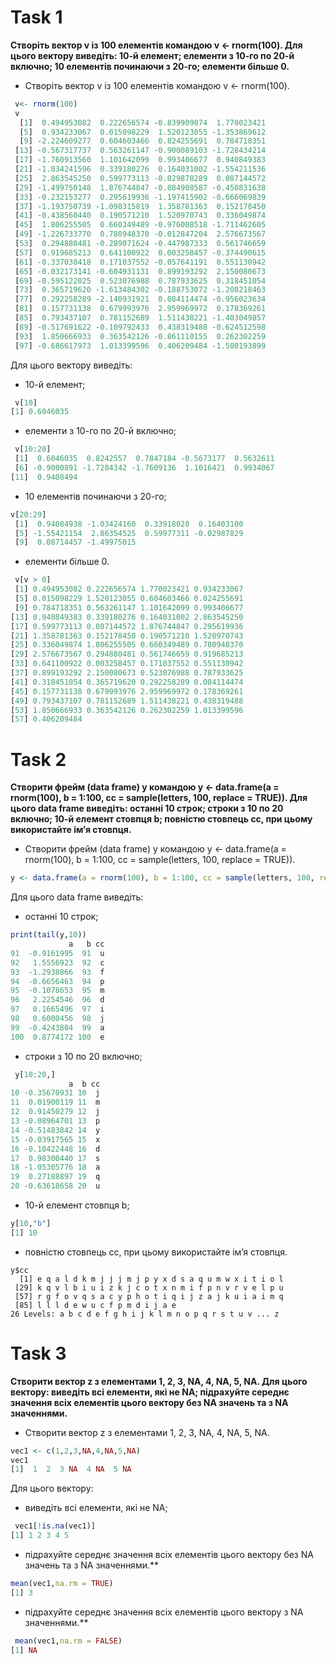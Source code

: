 # Task 1

**Створіть вектор v із 100 елементів командою v <- rnorm(100). Для цього
вектору виведіть: 10-й елемент; елементи з 10-го по 20-й включно; 10
елементів починаючи з 20-го; елементи більше 0.**

 * Створіть вектор v із 100 елементів командою v <- rnorm(100). 
```r
 v<- rnorm(100)
 v
  [1]  0.494953082  0.222656574 -0.839909074  1.770023421
  [5]  0.934233067  0.015098229  1.520123055 -1.353869612
  [9] -2.224609277  0.604603466  0.824255691  0.784718351
 [13] -0.567317737  0.563261147 -0.900089103 -1.728434214
 [17] -1.760913560  1.101642099  0.993406677  0.940849383
 [21] -1.034241596  0.339180276  0.164031002 -1.554211536
 [25]  2.863545250  0.599773113 -0.029878289  0.087144572
 [29] -1.499750148  1.876744847 -0.084908587 -0.450831638
 [33] -0.232153277  0.295619936 -1.197415902 -0.666069839
 [37] -1.193750739 -1.098315819  1.358781363  0.152178450
 [41] -0.438560440  0.190571210  1.520970743  0.336049874
 [45]  1.806255505  0.660349489 -0.976008518 -1.711462605
 [49] -1.226733770  0.780948370 -0.012847204  2.576673567
 [53]  0.294880481 -0.289071624 -0.447987333  0.561746659
 [57]  0.919685213  0.641100922  0.003258457 -0.374490615
 [61] -0.337030418  0.171037552 -0.057641191  0.551130942
 [65] -0.032173141 -0.604931131  0.899193292  2.150080673
 [69] -0.595122025  0.523076988  0.787933625  0.318451054
 [73]  0.365719620 -1.613484302 -0.188753072 -1.208218463
 [77]  0.292258289 -2.140931921  0.084114474 -0.956023634
 [81]  0.157731138  0.679993976  2.959969972  0.178369261
 [85]  0.793437107  0.781152689  1.511438221 -1.403049857
 [89] -0.517691622 -0.109792433  0.438319488 -0.624512598
 [93]  1.850666933  0.363542126 -0.861110155  0.262302259
 [97] -0.686617973  1.013399596  0.406209484 -1.580193899
```
Для цього вектору виведіть:

* 10-й елемент; 
```r
 v[10]
[1] 0.6046035
```

* елементи з 10-го по 20-й включно; 
```r
 v[10:20]
 [1]  0.6046035  0.8242557  0.7847184 -0.5673177  0.5632611
 [6] -0.9000891 -1.7284342 -1.7609136  1.1016421  0.9934067
[11]  0.9408494
```
* 10 елементів починаючи з 20-го; 
```r
v[20:29]
 [1]  0.94084938 -1.03424160  0.33918028  0.16403100
 [5] -1.55421154  2.86354525  0.59977311 -0.02987829
 [9]  0.08714457 -1.49975015

```
* елементи більше 0.

```r
 v[v > 0]
 [1] 0.494953082 0.222656574 1.770023421 0.934233067
 [5] 0.015098229 1.520123055 0.604603466 0.824255691
 [9] 0.784718351 0.563261147 1.101642099 0.993406677
[13] 0.940849383 0.339180276 0.164031002 2.863545250
[17] 0.599773113 0.087144572 1.876744847 0.295619936
[21] 1.358781363 0.152178450 0.190571210 1.520970743
[25] 0.336049874 1.806255505 0.660349489 0.780948370
[29] 2.576673567 0.294880481 0.561746659 0.919685213
[33] 0.641100922 0.003258457 0.171037552 0.551130942
[37] 0.899193292 2.150080673 0.523076988 0.787933625
[41] 0.318451054 0.365719620 0.292258289 0.084114474
[45] 0.157731138 0.679993976 2.959969972 0.178369261
[49] 0.793437107 0.781152689 1.511438221 0.438319488
[53] 1.850666933 0.363542126 0.262302259 1.013399596
[57] 0.406209484
```
# Task 2

 **Створити фрейм (data frame) y командою y <- data.frame(a = rnorm(100), b
= 1:100, cc = sample(letters, 100, replace = TRUE)). Для цього data frame
виведіть: останні 10 строк; строки з 10 по 20 включно; 10-й елемент
стовпця b; повністю стовпець cc, при цьому використайте ім’я стовпця.**


 * Створити фрейм (data frame) y командою y <- data.frame(a = rnorm(100), b
= 1:100, cc = sample(letters, 100, replace = TRUE)). 
```r
y <- data.frame(a = rnorm(100), b = 1:100, cc = sample(letters, 100, replace = TRUE))
```

 Для цього data frame виведіть: 
* останні 10 строк;
```r
print(tail(y,10))
             a   b cc
91  -0.9161995  91  u
92   1.5556923  92  c
93  -1.2938866  93  f
94  -0.6656463  94  p
95  -0.1078653  95  m
96   2.2254546  96  d
97   0.1665496  97  i
98   0.6000456  98  j
99  -0.4243804  99  a
100  0.8774172 100  e
```
* строки з 10 по 20 включно; 
```r
 y[10:20,]
             a  b cc
10 -0.35670931 10  j
11  0.01900119 11  m
12  0.91450279 12  j
13 -0.08964701 13  p
14 -0.51483842 14  y
15 -0.03917565 15  x
16 -0.10422448 16  d
17  0.98300440 17  s
18 -1.05305776 18  a
19  0.27188897 19  q
20 -0.63618658 20  u

```
* 10-й елемент стовпця b; 
```r
y[10,"b"]
[1] 10
```
* повністю стовпець cc, при цьому використайте ім’я стовпця.
```rh
y$cc
  [1] e q a l d k m j j j m j p y x d s a q u m w x i t i o l
 [29] k q v l b i u i z k j c o t x n m i f p n v r v e l p u
 [57] r g f o v q s a c y p h o t i q i j z a j k u i a i m q
 [85] l l l d e w u c f p m d i j a e
26 Levels: a b c d e f g h i j k l m n o p q r s t u v ... z
```

# Task 3

 **Створити вектор z з елементами 1, 2, 3, NA, 4, NA, 5, NA. Для цього
вектору: виведіть всі елементи, які не NA; підрахуйте середнє значення
всіх елементів цього вектору без NA значень та з NA значеннями.**

 * Створити вектор z з елементами 1, 2, 3, NA, 4, NA, 5, NA. 
```r
vec1 <- c(1,2,3,NA,4,NA,5,NA)
vec1
[1]  1  2  3 NA  4 NA  5 NA
```
 Для цього вектору: 

* виведіть всі елементи, які не NA;
```r
 vec1[!is.na(vec1)]
[1] 1 2 3 4 5

```
* підрахуйте середнє значення всіх елементів цього вектору без NA значень та з NA значеннями.**
```r
mean(vec1,na.rm = TRUE)
[1] 3
```
* підрахуйте середнє значення всіх елементів цього вектору з NA значеннями.**
```r
 mean(vec1,na.rm = FALSE)
[1] NA
```